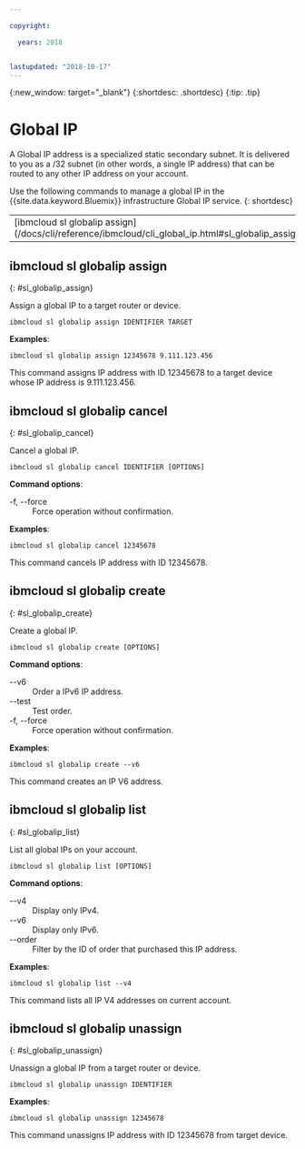 ```yaml
---

copyright:

  years: 2018


lastupdated: "2018-10-17"
---
```


{:new_window: target="_blank"}
{:shortdesc: .shortdesc}
{:tip: .tip}

# Global IP

A Global IP address is a specialized static secondary subnet. It is delivered to you as a /32 subnet (in other words, a single IP address) that can be routed to any other IP address on your account.

Use the following commands to manage a global IP in the {{site.data.keyword.Bluemix}} infrastructure Global IP service.
{: shortdesc}

<table summary="Alphabetically ordered  {{site.data.keyword.Bluemix_notm}} infrastructure Global IP commands that have links that bring you to more info for the command">
 <tbody>
 <tr>
  <td>[ibmcloud sl globalip assign](/docs/cli/reference/ibmcloud/cli_global_ip.html#sl_globalip_assign)</td>
  <td>[ibmcloud sl globalip cancel](/docs/cli/reference/ibmcloud/cli_global_ip.html#sl_globalip_cancel)</td>
  <td>[ibmcloud sl globalip create](/docs/cli/reference/ibmcloud/cli_global_ip.html#sl_globalip_create)</td>
 <td>[ibmcloud sl globalip list](/docs/cli/reference/ibmcloud/cli_global_ip.html#sl_globalip_list)</td>
 <td>[ibmcloud sl globalip unassign](/docs/cli/reference/ibmcloud/cli_global_ip.html#sl_globalip_unassign)</td>
 </tr>
   </tbody>
 </table>

 ## ibmcloud sl globalip assign
{: #sl_globalip_assign}

Assign a global IP to a target router or device.
```
ibmcloud sl globalip assign IDENTIFIER TARGET
```


**Examples**:
```
ibmcloud sl globalip assign 12345678 9.111.123.456
```
This command assigns IP address with ID 12345678 to a target device whose IP address is 9.111.123.456.

## ibmcloud sl globalip cancel
{: #sl_globalip_cancel}

Cancel a global IP.
```
ibmcloud sl globalip cancel IDENTIFIER [OPTIONS]
```

<strong>Command options</strong>:
<dl>
<dt>-f, --force</dt>
<dd>Force operation without confirmation.</dd>
</dl>

**Examples**:
```
ibmcloud sl globalip cancel 12345678
```
This command cancels IP address with ID 12345678.

 ## ibmcloud sl globalip create
{: #sl_globalip_create}

Create a global IP.
```
ibmcloud sl globalip create [OPTIONS]
```

<strong>Command options</strong>:
<dl>
<dt>--v6</dt>
<dd>Order a IPv6 IP address.</dd>
<dt>--test</dt>
<dd>Test order.</dd>
<dt>-f, --force</dt>
<dd>Force operation without confirmation.</dd>
</dl>

**Examples**:
```
ibmcloud sl globalip create --v6
```
This command creates an IP V6 address.

## ibmcloud sl globalip list
{: #sl_globalip_list}

List all global IPs on your account.
```
ibmcloud sl globalip list [OPTIONS]
```

<strong>Command options</strong>:
<dl>
<dt>--v4</dt>
<dd>Display only IPv4.</dd>
<dt>--v6</dt>
<dd>Display only IPv6.</dd>
<dt>--order</dt>
<dd>Filter by the ID of order that purchased this IP address.</dd>
</dl>

**Examples**:
```
ibmcloud sl globalip list --v4
```
This command lists all IP V4 addresses on current account.

## ibmcloud sl globalip unassign
{: #sl_globalip_unassign}

Unassign a global IP from a target router or device.
```
ibmcloud sl globalip unassign IDENTIFIER
```


**Examples**:
```
ibmcloud sl globalip unassign 12345678
```
This command unassigns IP address with ID 12345678 from target device.
